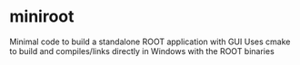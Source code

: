 # miniroot
Minimal code to build a standalone ROOT application with GUI
Uses cmake to build and compiles/links directly in Windows with the ROOT binaries
